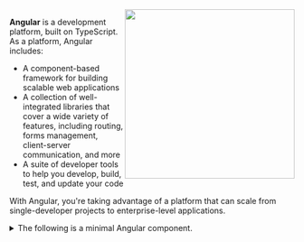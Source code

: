 <img align='right' src="https://raw.githubusercontent.com/Angular-RU/.github/main/profile/angular.png" width="300" />

**Angular** is a development platform, built on TypeScript. As a platform, Angular includes:

- A component-based framework for building scalable web applications
- A collection of well-integrated libraries that cover a wide variety of features, including routing, forms management, client-server communication, and more
- A suite of developer tools to help you develop, build, test, and update your code

With Angular, you're taking advantage of a platform that can scale from single-developer projects to enterprise-level applications. 

<details>
<summary>The following is a minimal Angular component.</summary>
<div>

<br />
  
```ts
import { Component } from '@angular/core';

@Component({
  selector: 'hello-world',
  template: `
    <h2>Hello World</h2>
    <p>This is my first component!</p>
  `
})
export class HelloWorldComponent {
  // The code in this class drives the component's behavior.
}
```

To use this component, you write the following in a template:
  
```html
<hello-world></hello-world>
```

When Angular renders this component, the resulting DOM looks like this:
  
```html
<hello-world>
  <h2>Hello World</h2>
  <p>This is my first component!</p>
</hello-world>
```


</div>
</details>
